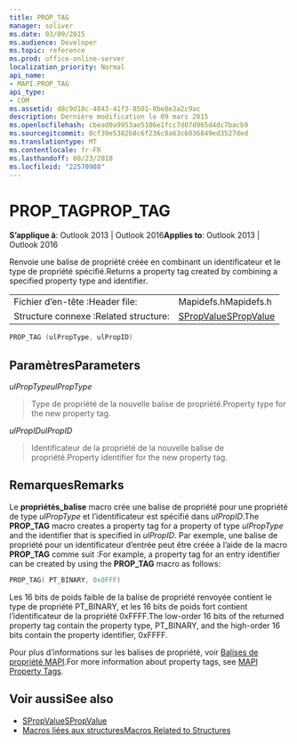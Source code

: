 ```yaml
---
title: PROP_TAG
manager: soliver
ms.date: 03/09/2015
ms.audience: Developer
ms.topic: reference
ms.prod: office-online-server
localization_priority: Normal
api_name:
- MAPI.PROP_TAG
api_type:
- COM
ms.assetid: d8c9d18c-4043-41f3-8501-8be8e3a2c9ac
description: Dernière modification le 09 mars 2015
ms.openlocfilehash: cbead0a9953ae5106e1fcc7d07d965d4dc7bacb9
ms.sourcegitcommit: 0cf39e5382b8c6f236c8a63c6036849ed3527ded
ms.translationtype: MT
ms.contentlocale: fr-FR
ms.lasthandoff: 08/23/2018
ms.locfileid: "22570988"
---
```

# <a name="proptag"></a><span data-ttu-id="c82df-103">PROP_TAG</span><span class="sxs-lookup"><span data-stu-id="c82df-103">PROP_TAG</span></span>

<span data-ttu-id="c82df-104">**S’applique à**: Outlook 2013 | Outlook 2016</span><span class="sxs-lookup"><span data-stu-id="c82df-104">**Applies to**: Outlook 2013 | Outlook 2016</span></span> 
  
<span data-ttu-id="c82df-105">Renvoie une balise de propriété créée en combinant un identificateur et le type de propriété spécifié.</span><span class="sxs-lookup"><span data-stu-id="c82df-105">Returns a property tag created by combining a specified property type and identifier.</span></span> 
  
|||
|:-----|:-----|
|<span data-ttu-id="c82df-106">Fichier d’en-tête :</span><span class="sxs-lookup"><span data-stu-id="c82df-106">Header file:</span></span>  <br/> |<span data-ttu-id="c82df-107">Mapidefs.h</span><span class="sxs-lookup"><span data-stu-id="c82df-107">Mapidefs.h</span></span>  <br/> |
|<span data-ttu-id="c82df-108">Structure connexe :</span><span class="sxs-lookup"><span data-stu-id="c82df-108">Related structure:</span></span>  <br/> |[<span data-ttu-id="c82df-109">SPropValue</span><span class="sxs-lookup"><span data-stu-id="c82df-109">SPropValue</span></span>](spropvalue.md) <br/> |
   
```cpp
PROP_TAG (ulPropType, ulPropID)
```

## <a name="parameters"></a><span data-ttu-id="c82df-110">Paramètres</span><span class="sxs-lookup"><span data-stu-id="c82df-110">Parameters</span></span>

<span data-ttu-id="c82df-111">_ulPropType_</span><span class="sxs-lookup"><span data-stu-id="c82df-111">_ulPropType_</span></span>
  
> <span data-ttu-id="c82df-112">Type de propriété de la nouvelle balise de propriété.</span><span class="sxs-lookup"><span data-stu-id="c82df-112">Property type for the new property tag.</span></span>
    
<span data-ttu-id="c82df-113">_ulPropID_</span><span class="sxs-lookup"><span data-stu-id="c82df-113">_ulPropID_</span></span>
  
> <span data-ttu-id="c82df-114">Identificateur de la propriété de la nouvelle balise de propriété.</span><span class="sxs-lookup"><span data-stu-id="c82df-114">Property identifier for the new property tag.</span></span>
    
## <a name="remarks"></a><span data-ttu-id="c82df-115">Remarques</span><span class="sxs-lookup"><span data-stu-id="c82df-115">Remarks</span></span>

<span data-ttu-id="c82df-116">Le **propriétés\_balise** macro crée une balise de propriété pour une propriété de type _ulPropType_ et l’identificateur est spécifié dans _ulPropID_.</span><span class="sxs-lookup"><span data-stu-id="c82df-116">The **PROP\_TAG** macro creates a property tag for a property of type  _ulPropType_ and the identifier that is specified in  _ulPropID_.</span></span> <span data-ttu-id="c82df-117">Par exemple, une balise de propriété pour un identificateur d’entrée peut être créée à l’aide de la macro **PROP_TAG** comme suit :</span><span class="sxs-lookup"><span data-stu-id="c82df-117">For example, a property tag for an entry identifier can be created by using the **PROP_TAG** macro as follows:</span></span> 
  
```cpp
PROP_TAG( PT_BINARY, 0x0FFF)

```

<span data-ttu-id="c82df-118">Les 16 bits de poids faible de la balise de propriété renvoyée contient le type de propriété PT_BINARY, et les 16 bits de poids fort contient l’identificateur de la propriété 0xFFFF.</span><span class="sxs-lookup"><span data-stu-id="c82df-118">The low-order 16 bits of the returned property tag contain the property type, PT_BINARY, and the high-order 16 bits contain the property identifier, 0xFFFF.</span></span>
  
<span data-ttu-id="c82df-119">Pour plus d’informations sur les balises de propriété, voir [Balises de propriété MAPI](mapi-property-tags.md).</span><span class="sxs-lookup"><span data-stu-id="c82df-119">For more information about property tags, see [MAPI Property Tags](mapi-property-tags.md).</span></span>
  
## <a name="see-also"></a><span data-ttu-id="c82df-120">Voir aussi</span><span class="sxs-lookup"><span data-stu-id="c82df-120">See also</span></span>

- [<span data-ttu-id="c82df-121">SPropValue</span><span class="sxs-lookup"><span data-stu-id="c82df-121">SPropValue</span></span>](spropvalue.md)
- [<span data-ttu-id="c82df-122">Macros liées aux structures</span><span class="sxs-lookup"><span data-stu-id="c82df-122">Macros Related to Structures</span></span>](macros-related-to-structures.md)

